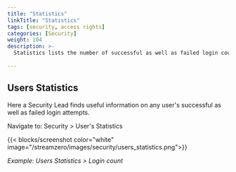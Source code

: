 ```yaml
---
title: "Statistics"
linkTitle: "Statistics"
tags: [security, access rights]
categories: [Security]
weight: 104
description: >-
  Statistics lists the number of successful as well as failed login counts by user.
  
---
```


## Users Statistics

Here a Security Lead finds useful information on any user's successful as well as failed login attempts.

Navigate to: Security > User's Statistics

{{< blocks/screenshot color="white" image="/streamzero/images/security/users_statistics.png">}} 

*Example: Users Statistics > Login count*

